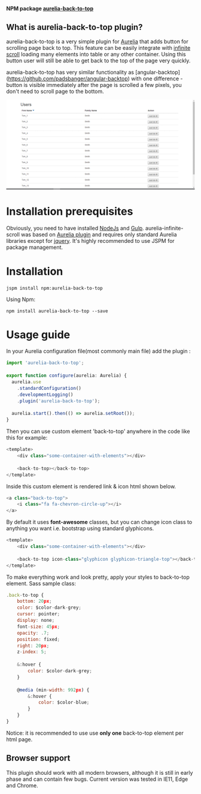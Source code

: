 
#### NPM package [aurelia-back-to-top](https://www.npmjs.com/package/aurelia-back-to-top)

## What is aurelia-back-to-top plugin?
aurelia-back-to-top is a very simple plugin for [Aurelia](http://aurelia.io/) that adds button for scrolling page back to top. This feature can be easily integrate with [infinite scroll](https://github.com/matik12/aurelia-infinite-scroll) loading many elements into table or any other container. Using this button user will still be able to get back to the top of the page very quickly.

aurelia-back-to-top has very similar functionality as [angular-backtop] (https://github.com/padsbanger/angular-backtop) with one difference - button is visible immediately after the page is scrolled a few pixels, you don't need to scroll page to the bottom.

![Back to top in action](./pictures/top.gif)

# Installation prerequisites
Obviously, you need to have installed [NodeJs](https://nodejs.org/) and [Gulp](http://gulpjs.com/). aurelia-infinite-scroll was based on [Aurelia plugin](https://github.com/aurelia/skeleton-plugin) and requires only standard Aurelia libraries except for [jquery](https://jquery.com/). It's highly recommended to use JSPM for package management.

# Installation
```
jspm install npm:aurelia-back-to-top
```
Using Npm:
```
npm install aurelia-back-to-top --save
```

# Usage guide

In your Aurelia configuration file(most commonly main file) add the plugin :
```js
import 'aurelia-back-to-top';

export function configure(aurelia: Aurelia) {
  aurelia.use
    .standardConfiguration()
    .developmentLogging()
    .plugin('aurelia-back-to-top');

  aurelia.start().then(() => aurelia.setRoot());
}
```

Then you can use custom element 'back-to-top' anywhere in the code like this for example:
```js
<template>
    <div class="some-container-with-elements"></div>
	
	<back-to-top></back-to-top>
</template>
```

Inside this custom element is rendered link & icon html shown below.
```js
<a class="back-to-top">
	<i class="fa fa-chevron-circle-up"></i>
</a>
```

By default it uses **font-awesome** classes, but you can change icon class to anything you want i.e. bootstrap using standard glyphicons.
```js
<template>
    <div class="some-container-with-elements"></div>
	
	<back-to-top icon-class="glyphicon glyphicon-triangle-top"></back-to-top>
</template>
```

To make everything work and look pretty, apply your styles to back-to-top element. Sass sample class: 
```js
.back-to-top {
    bottom: 20px;
    color: $color-dark-grey;
    cursor: pointer;
    display: none;
    font-size: 45px;
    opacity: .7;
    position: fixed;
    right: 20px;
    z-index: 5;

    &:hover {
        color: $color-dark-grey;
    }

    @media (min-width: 992px) {
        &:hover {
            color: $color-blue;
        }
    }
}
```

Notice: it is recommended to use use **only one** back-to-top element per html page.

## Browser support

This plugin should work with all modern browsers, although it is still in early phase and can contain few bugs. Current version was tested in IE11, Edge and Chrome.
